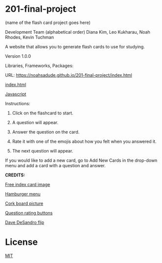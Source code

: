 # 201-final-project

(name of the flash card project goes here)

Development Team (alphabetical order)
Diana Kim, Leo Kukharau, Noah Rhodes, Kevin Tuchman

<!-- (Overall problem domain goes here) -->
A website that allows you to generate flash cards to use for studying.

Version 1.0.0

Libraries, Frameworks, Packages:

URL: https://noahsadude.github.io/201-final-project/index.html

[index.html](https://github.com/noahsadude/201-final-project/blob/master/index.html)

[Javascript](https://github.com/noahsadude/201-final-project/tree/master/js)

Instructions:
1. Click on the flashcard to start.

1. A question will appear.

1. Answer the question on the card.

1. Rate it with one of the emojis about how you felt when you answered it.

1. The next question will appear.

If you would like to add a new card, go to Add New Cards in the drop-down menu and add a card with a question and answer.

**CREDITS:**

[Free index card image](https://templatearchive.com/index-and-flash-cards/)

[Hamburger menu](https://codepen.io/erikterwan/pen/EVzeRP?editors=1100)

[Cork board picture](https://unsplash.com/photos/KsAo8ouBn8A)

[Question rating buttons](https://favicon.io)

[Dave DeSandro flip](https://codepen.io/desandro/pen/LmWoWe)

# License
[MIT](https://choosealicense.com/licenses/mit/)